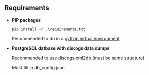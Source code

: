 <h2>Requirements</h2>
<ul>
  <li><b>PIP packages</b></li>
  
  ```
  pip install -r .\requirements.txt
  ```
  <p>Recommended to do in a <a href="https://www.freecodecamp.org/news/how-to-setup-virtual-environments-in-python/" target="_blank">python virtual environment</a></p>
  <li><b>PostgreSQL datbase with discogs data dumps</b></li>
  <p>Recommended to use <a href="https://github.com/philipmat/discogs-xml2db">discogs-xml2db</a> (must be same structure)</p>
  <p>Must fill in db_config.json</p>
</ul>
